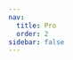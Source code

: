 ```yaml
---
nav:
  title: Pro
  order: 2
sidebar: false
---
```


<CommingSoon title="Pro Components"></CommingSoon>

